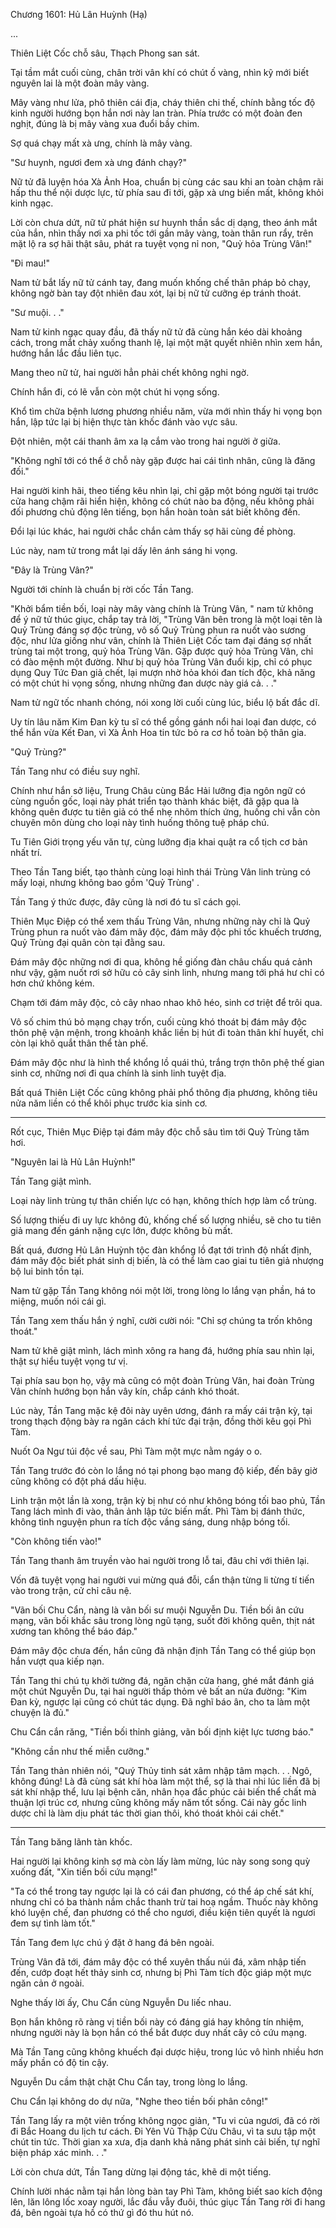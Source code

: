 




Chương 1601: Hủ Lân Huỳnh (Hạ)


...

Thiên Liệt Cốc chỗ sâu, Thạch Phong san sát.

Tại tầm mắt cuối cùng, chân trời vân khí có chút ố vàng, nhìn kỹ mới biết nguyên lai là một đoàn mây vàng.

Mây vàng như lửa, phô thiên cái địa, cháy thiên chi thế, chính bằng tốc độ kinh người hướng bọn hắn nơi này lan tràn. Phía trước có một đoàn đen nghịt, đúng là bị mây vàng xua đuổi bầy chim.

Sợ quá chạy mất xà ưng, chính là mây vàng.

"Sư huynh, ngươi đem xà ưng đánh chạy?"

Nữ tử đã luyện hóa Xà Ảnh Hoa, chuẩn bị cùng các sau khi an toàn chậm rãi hấp thu thể nội dược lực, từ phía sau đi tới, gặp xà ưng biến mất, không khỏi kinh ngạc.

Lời còn chưa dứt, nữ tử phát hiện sư huynh thần sắc dị dạng, theo ánh mắt của hắn, nhìn thấy nơi xa phi tốc tới gần mây vàng, toàn thân run rẩy, trên mặt lộ ra sợ hãi thật sâu, phát ra tuyệt vọng nỉ non, "Quỷ hỏa Trùng Vân!"

"Đi mau!"

Nam tử bắt lấy nữ tử cánh tay, đang muốn khống chế thân pháp bỏ chạy, không ngờ bàn tay đột nhiên đau xót, lại bị nữ tử cưỡng ép tránh thoát.

"Sư muội. . ."

Nam tử kinh ngạc quay đầu, đã thấy nữ tử đã cùng hắn kéo dài khoảng cách, trong mắt chảy xuống thanh lệ, lại một mặt quyết nhiên nhìn xem hắn, hướng hắn lắc đầu liên tục.

Mang theo nữ tử, hai người hẳn phải chết không nghi ngờ.

Chính hắn đi, có lẽ vẫn còn một chút hi vọng sống.

Khổ tìm chữa bệnh lương phương nhiều năm, vừa mới nhìn thấy hi vọng bọn hắn, lập tức lại bị hiện thực tàn khốc đánh vào vực sâu.

Đột nhiên, một cái thanh âm xa lạ cắm vào trong hai người ở giữa.

"Không nghĩ tới có thể ở chỗ này gặp được hai cái tình nhân, cũng là đăng đối."

Hai người kinh hãi, theo tiếng kêu nhìn lại, chỉ gặp một bóng người tại trước cửa hang chậm rãi hiển hiện, không có chút nào ba động, nếu không phải đối phương chủ động lên tiếng, bọn hắn hoàn toàn sát biết không đến.

Đổi lại lúc khác, hai người chắc chắn cảm thấy sợ hãi cùng đề phòng.

Lúc này, nam tử trong mắt lại dấy lên ánh sáng hi vọng.

"Đây là Trùng Vân?"

Người tới chính là chuẩn bị rời cốc Tần Tang.

"Khởi bẩm tiền bối, loại này mây vàng chính là Trùng Vân, " nam tử không để ý nữ tử thúc giục, chắp tay trả lời, "Trùng Vân bên trong là một loại tên là Quỷ Trùng đáng sợ độc trùng, vô số Quỷ Trùng phun ra nuốt vào sương độc, như lửa giống như vân, chính là Thiên Liệt Cốc tam đại đáng sợ nhất trùng tai một trong, quỷ hỏa Trùng Vân. Gặp được quỷ hỏa Trùng Vân, chỉ có đào mệnh một đường. Như bị quỷ hỏa Trùng Vân đuổi kịp, chỉ có phục dụng Quy Tức Đan giả chết, lại mượn nhờ hỏa khói đan tích độc, khả năng có một chút hi vọng sống, nhưng những đan dược này giá cả. . ."

Nam tử ngữ tốc nhanh chóng, nói xong lời cuối cùng lúc, biểu lộ bất đắc dĩ.

Uy tín lâu năm Kim Đan kỳ tu sĩ có thể gồng gánh nổi hai loại đan dược, có thể hắn vừa Kết Đan, vì Xà Ảnh Hoa tin tức bỏ ra cơ hồ toàn bộ thân gia.

"Quỷ Trùng?"

Tần Tang như có điều suy nghĩ.

Chính như hắn sở liệu, Trung Châu cùng Bắc Hải lưỡng địa ngôn ngữ có cùng nguồn gốc, loại này phát triển tạo thành khác biệt, đã gặp qua là không quên được tu tiên giả có thể nhẹ nhõm thích ứng, huống chi vẫn còn chuyên môn dùng cho loại này tình huống thông tuệ pháp chú.

Tu Tiên Giới trọng yếu văn tự, cùng lưỡng địa khai quật ra cổ tịch cơ bản nhất trí.

Theo Tần Tang biết, tạo thành cùng loại hình thái Trùng Vân linh trùng có mấy loại, nhưng không bao gồm 'Quỷ Trùng' .

Tần Tang ý thức được, đây cũng là nơi đó tu sĩ cách gọi.

Thiên Mục Điệp có thể xem thấu Trùng Vân, nhưng những này chỉ là Quỷ Trùng phun ra nuốt vào đám mây độc, đám mây độc phi tốc khuếch trương, Quỷ Trùng đại quân còn tại đằng sau.

Đám mây độc những nơi đi qua, không hề giống đàn châu chấu quá cảnh như vậy, gặm nuốt rơi sở hữu cỏ cây sinh linh, nhưng mang tới phá hư chỉ có hơn chứ không kém.

Chạm tới đám mây độc, cỏ cây nhao nhao khô héo, sinh cơ triệt để trôi qua.

Vô số chim thú bỏ mạng chạy trốn, cuối cùng khó thoát bị đám mây độc thôn phệ vận mệnh, trong khoảnh khắc liền bị hút đi toàn thân khí huyết, chỉ còn lại khô quắt thân thể tàn phế.

Đám mây độc như là hình thể khổng lồ quái thú, trắng trợn thôn phệ thế gian sinh cơ, những nơi đi qua chính là sinh linh tuyệt địa.

Bất quá Thiên Liệt Cốc cũng không phải phổ thông địa phương, không tiêu nửa năm liền có thể khôi phục trước kia sinh cơ.

---

Rốt cục, Thiên Mục Điệp tại đám mây độc chỗ sâu tìm tới Quỷ Trùng tăm hơi.

"Nguyên lai là Hủ Lân Huỳnh!"

Tần Tang giật mình.

Loại này linh trùng tự thân chiến lực có hạn, không thích hợp làm cổ trùng.

Số lượng thiếu đi uy lực không đủ, khống chế số lượng nhiều, sẽ cho tu tiên giả mang đến gánh nặng cực lớn, được không bù mất.

Bất quá, đương Hủ Lân Huỳnh tộc đàn khổng lồ đạt tới trình độ nhất định, đám mây độc biết phát sinh dị biến, là có thể làm cao giai tu tiên giả nhượng bộ lui binh tồn tại.

Nam tử gặp Tần Tang không nói một lời, trong lòng lo lắng vạn phần, há to miệng, muốn nói cái gì.

Tần Tang xem thấu hắn ý nghĩ, cười cười nói: "Chỉ sợ chúng ta trốn không thoát."

Nam tử khẽ giật mình, lách mình xông ra hang đá, hướng phía sau nhìn lại, thật sự hiểu tuyệt vọng tư vị.

Tại phía sau bọn họ, vậy mà cũng có một đoàn Trùng Vân, hai đoàn Trùng Vân chính hướng bọn hắn vây kín, chắp cánh khó thoát.

Lúc này, Tần Tang mặc kệ đôi này uyên ương, đánh ra mấy cái trận kỳ, tại trong thạch động bày ra ngăn cách khí tức đại trận, đồng thời kêu gọi Phì Tàm.

Nuốt Oa Ngư túi độc về sau, Phì Tàm một mực nằm ngáy o o.

Tần Tang trước đó còn lo lắng nó tại phong bạo mang độ kiếp, đến bây giờ cũng không có đột phá dấu hiệu.

Linh trận một lần là xong, trận kỳ bị như có như không bóng tối bao phủ, Tần Tang lách mình đi vào, thân ảnh lập tức biến mất. Phì Tàm bị đánh thức, không tình nguyện phun ra tích độc vầng sáng, dung nhập bóng tối.

"Còn không tiến vào!"

Tần Tang thanh âm truyền vào hai người trong lỗ tai, đâu chỉ với thiên lại.

Vốn đã tuyệt vọng hai người vui mừng quá đỗi, cẩn thận từng li từng tí tiến vào trong trận, cử chỉ câu nệ.

"Vãn bối Chu Cẩn, nàng là vãn bối sư muội Nguyễn Du. Tiền bối ân cứu mạng, vãn bối khắc sâu trong lòng ngũ tạng, suốt đời không quên, thịt nát xương tan không thể báo đáp."

Đám mây độc chưa đến, hắn cũng đã nhận định Tần Tang có thể giúp bọn hắn vượt qua kiếp nạn.

Tần Tang thi chú tụ khởi tường đá, ngăn chặn cửa hang, ghé mắt đánh giá một chút Nguyễn Du, tại hai người thấp thỏm vẻ bất an nửa đường: "Kim Đan kỳ, ngược lại cũng có chút tác dụng. Đã nghĩ báo ân, cho ta làm một chuyện là đủ."

Chu Cẩn cắn răng, "Tiền bối thỉnh giảng, vãn bối định kiệt lực tương báo."

"Không cần như thế miễn cưỡng."

Tần Tang thản nhiên nói, "Quý Thủy tinh sát xâm nhập tâm mạch. . . Ngô, không đúng! Là đã cùng sát khí hòa làm một thể, sợ là thai nhi lúc liền đã bị sát khí nhập thể, lưu lại bệnh căn, nhân họa đắc phúc cải biến thể chất mà thuận lợi trúc cơ, nhưng cũng không mấy năm tốt sống. Cái này gốc linh dược chỉ là làm dịu phát tác thời gian thôi, khó thoát khỏi cái chết."

- - -

Tần Tang băng lãnh tàn khốc.

Hai người lại không kinh sợ mà còn lấy làm mừng, lúc này song song quỳ xuống đất, "Xin tiền bối cứu mạng!"

"Ta có thể trong tay ngược lại là có cái đan phương, có thể áp chế sát khí, nhưng chỉ có ba thành nắm chắc thanh trừ tai hoạ ngầm. Thuốc này không khó luyện chế, đan phương có thể cho ngươi, điều kiện tiên quyết là ngươi đem sự tình làm tốt."

Tần Tang đem lực chú ý đặt ở hang đá bên ngoài.

Trùng Vân đã tới, đám mây độc có thể xuyên thấu núi đá, xâm nhập tiến đến, cướp đoạt hết thảy sinh cơ, nhưng bị Phì Tàm tích độc giáp một mực ngăn cản ở ngoài.

Nghe thấy lời ấy, Chu Cẩn cùng Nguyễn Du liếc nhau.

Bọn hắn không rõ ràng vị tiền bối này có đáng giá hay không tín nhiệm, nhưng người này là bọn hắn có thể bắt được duy nhất cây cỏ cứu mạng.

Mà Tần Tang cũng không khuếch đại dược hiệu, trong lúc vô hình nhiều hơn mấy phần có độ tin cậy.

Nguyễn Du cầm thật chặt Chu Cẩn tay, trong lòng lo lắng.

Chu Cẩn lại không do dự nữa, "Nghe theo tiền bối phân công!"

Tần Tang lấy ra một viên trống không ngọc giản, "Tu vi của ngươi, đã có rời đi Bắc Hoang du lịch tư cách. Đi Yên Vũ Thập Cửu Châu, vì ta sưu tập một chút tin tức. Thời gian xa xưa, địa danh khả năng phát sinh cải biến, tự nghĩ biện pháp xác minh. . ."

Lời còn chưa dứt, Tần Tang dừng lại động tác, khẽ di một tiếng.

Chính lười nhác nằm tại hắn lòng bàn tay Phì Tàm, không biết sao kích động lên, lăn lông lốc xoay người, lắc đầu vẫy đuôi, thúc giục Tần Tang rời đi hang đá, bên ngoài tựa hồ có thứ gì đó thu hút nó.




